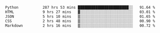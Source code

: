<!--START_SECTION:waka-->

```txt
Python           287 hrs 53 mins ███████████████████████░░   91.64 %
HTML             9 hrs 27 mins   ▓░░░░░░░░░░░░░░░░░░░░░░░░   03.01 %
JSON             5 hrs 10 mins   ▒░░░░░░░░░░░░░░░░░░░░░░░░   01.65 %
CSS              2 hrs 48 mins   ▒░░░░░░░░░░░░░░░░░░░░░░░░   00.90 %
Markdown         2 hrs 16 mins   ▒░░░░░░░░░░░░░░░░░░░░░░░░   00.72 %
```

<!--END_SECTION:waka-->
